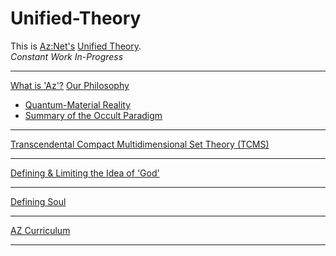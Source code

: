 # Unified-Theory
This is [Az:Net's](https://github.com/Az-Net) [Unified Theory](https://en.m.wikipedia.org/wiki/Theory_of_everything).  
_Constant Work In-Progress_
____
[What is 'Az'?](https://github.com/Az-Net/Az-Net/blob/main/Definitions/Az.md)
[Our Philosophy](https://github.com/Az-Net/Proposals/blob/main/Az%20Philosophy.md)
* [Quantum-Material Reality](https://github.com/Az-Net/Proposals/blob/main/Quantum-Material%20Reality.md)
* [Summary of the Occult Paradigm](https://github.com/Az-Net/Proposals/blob/main/Occult%20Paradigm.md)
____
[Transcendental Compact Multidimensional Set Theory (TCMS)](https://github.com/Az-Net/Unified-Theory/blob/main/TCMS%20Theory.md)
____

[Defining & Limiting the Idea of 'God'](https://github.com/Az-Net/Unified-Theory/blob/main/Final.md)
____
[Defining Soul](https://github.com/Az-Net/Proposals/blob/main/Occultism/Defining%20Soul.md)
____
[AZ Curriculum](https://github.com/Az-Net/AZ-Curriculum)
____
